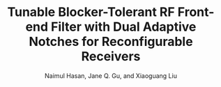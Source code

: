 ---
type: article
title: Tunable Blocker-Tolerant RF Front-end Filter with Dual Adaptive Notches for Reconfigurable Receivers	
author: Naimul Hasan, Jane Q. Gu, and Xiaoguang Liu
journal: IEEE Transactions on Microwave Theory and Techniques
volume: 64
number: 12
year: 2016
month: Dec
doi: 
pages:
publisher:
booktitle: 
note: Accepted
sort_key: 201612
bib_key: mnhasan2016c
topic: n-path
---